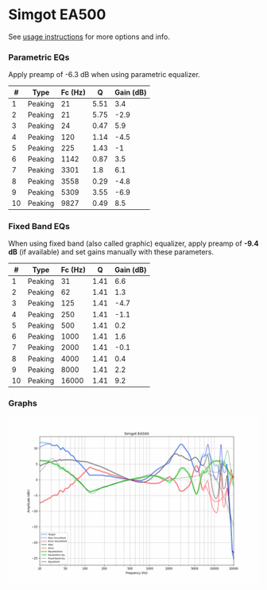 # Simgot EA500
See [usage instructions](https://github.com/jaakkopasanen/AutoEq#usage) for more options and info.

### Parametric EQs
Apply preamp of -6.3 dB when using parametric equalizer.

|   # | Type    |   Fc (Hz) |    Q |   Gain (dB) |
|-----|---------|-----------|------|-------------|
|   1 | Peaking |        21 | 5.51 |         3.4 |
|   2 | Peaking |        21 | 5.75 |        -2.9 |
|   3 | Peaking |        24 | 0.47 |         5.9 |
|   4 | Peaking |       120 | 1.14 |        -4.5 |
|   5 | Peaking |       225 | 1.43 |        -1   |
|   6 | Peaking |      1142 | 0.87 |         3.5 |
|   7 | Peaking |      3301 | 1.8  |         6.1 |
|   8 | Peaking |      3558 | 0.29 |        -4.8 |
|   9 | Peaking |      5309 | 3.55 |        -6.9 |
|  10 | Peaking |      9827 | 0.49 |         8.5 |

### Fixed Band EQs
When using fixed band (also called graphic) equalizer, apply preamp of **-9.4 dB** (if available) and set gains manually with these parameters.

|   # | Type    |   Fc (Hz) |    Q |   Gain (dB) |
|-----|---------|-----------|------|-------------|
|   1 | Peaking |        31 | 1.41 |         6.6 |
|   2 | Peaking |        62 | 1.41 |         1.3 |
|   3 | Peaking |       125 | 1.41 |        -4.7 |
|   4 | Peaking |       250 | 1.41 |        -1.1 |
|   5 | Peaking |       500 | 1.41 |         0.2 |
|   6 | Peaking |      1000 | 1.41 |         1.6 |
|   7 | Peaking |      2000 | 1.41 |        -0.1 |
|   8 | Peaking |      4000 | 1.41 |         0.4 |
|   9 | Peaking |      8000 | 1.41 |         2.2 |
|  10 | Peaking |     16000 | 1.41 |         9.2 |

### Graphs
![](./Simgot%20EA500.png)

